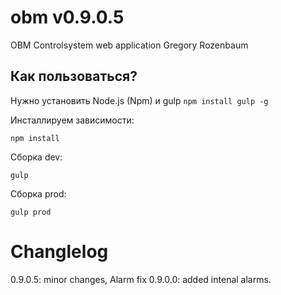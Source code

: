 # obm v0.9.0.5
OBM Controlsystem web application
Gregory Rozenbaum

## Как пользоваться?
Нужно установить Node.js (Npm) и gulp `npm install gulp -g`

Инсталлируем зависимости:
```
npm install
```

Сборка dev:
```
gulp
```

Сборка prod:
```
gulp prod
```

# Changlelog
0.9.0.5: minor changes, Alarm fix
0.9.0.0: added intenal alarms.
